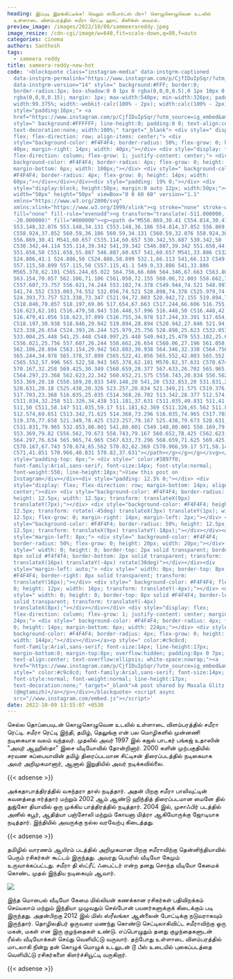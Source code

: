 ```yaml
---
heading: இப்புடி இறங்கிட்டீங்க! வெறும் ஸ்போர்ட்ஸ் பிரா! கொழுகொழுவென உடலில்
  உள்ளாடை விளம்பரத்தில் சமீரா ரெட்டி ஹாட் கிளிக்ஸ் வைரல்.
preview_image: /images/2022/10/09/sammeerareddy.jpeg
image_resize: /cdn-cgi/image/w=640,fit=scale-down,q=80,f=auto
categories: cinema
authors: Santhosh
tags:
  - sameera reddy
title: sameera-reddy-new-hot
code: '<blockquote class="instagram-media" data-instgrm-captioned
  data-instgrm-permalink="https://www.instagram.com/p/CjfIDuIpSqr/?utm_source=ig_embed&amp;utm_campaign=loading"
  data-instgrm-version="14" style=" background:#FFF; border:0;
  border-radius:3px; box-shadow:0 0 1px 0 rgba(0,0,0,0.5),0 1px 10px 0
  rgba(0,0,0,0.15); margin: 1px; max-width:540px; min-width:326px; padding:0;
  width:99.375%; width:-webkit-calc(100% - 2px); width:calc(100% - 2px);"><div
  style="padding:16px;"> <a
  href="https://www.instagram.com/p/CjfIDuIpSqr/?utm_source=ig_embed&amp;utm_campaign=loading"
  style=" background:#FFFFFF; line-height:0; padding:0 0; text-align:center;
  text-decoration:none; width:100%;" target="_blank"> <div style=" display:
  flex; flex-direction: row; align-items: center;"> <div
  style="background-color: #F4F4F4; border-radius: 50%; flex-grow: 0; height:
  40px; margin-right: 14px; width: 40px;"></div> <div style="display: flex;
  flex-direction: column; flex-grow: 1; justify-content: center;"> <div style="
  background-color: #F4F4F4; border-radius: 4px; flex-grow: 0; height: 14px;
  margin-bottom: 6px; width: 100px;"></div> <div style=" background-color:
  #F4F4F4; border-radius: 4px; flex-grow: 0; height: 14px; width:
  60px;"></div></div></div><div style="padding: 19% 0;"></div> <div
  style="display:block; height:50px; margin:0 auto 12px; width:50px;"><svg
  width="50px" height="50px" viewBox="0 0 60 60" version="1.1"
  xmlns="https://www.w3.org/2000/svg"
  xmlns:xlink="https://www.w3.org/1999/xlink"><g stroke="none" stroke-width="1"
  fill="none" fill-rule="evenodd"><g transform="translate(-511.000000,
  -20.000000)" fill="#000000"><g><path d="M556.869,30.41 C554.814,30.41
  553.148,32.076 553.148,34.131 C553.148,36.186 554.814,37.852 556.869,37.852
  C558.924,37.852 560.59,36.186 560.59,34.131 C560.59,32.076 558.924,30.41
  556.869,30.41 M541,60.657 C535.114,60.657 530.342,55.887 530.342,50
  C530.342,44.114 535.114,39.342 541,39.342 C546.887,39.342 551.658,44.114
  551.658,50 C551.658,55.887 546.887,60.657 541,60.657 M541,33.886 C532.1,33.886
  524.886,41.1 524.886,50 C524.886,58.899 532.1,66.113 541,66.113 C549.9,66.113
  557.115,58.899 557.115,50 C557.115,41.1 549.9,33.886 541,33.886
  M565.378,62.101 C565.244,65.022 564.756,66.606 564.346,67.663 C563.803,69.06
  563.154,70.057 562.106,71.106 C561.058,72.155 560.06,72.803 558.662,73.347
  C557.607,73.757 556.021,74.244 553.102,74.378 C549.944,74.521 548.997,74.552
  541,74.552 C533.003,74.552 532.056,74.521 528.898,74.378 C525.979,74.244
  524.393,73.757 523.338,73.347 C521.94,72.803 520.942,72.155 519.894,71.106
  C518.846,70.057 518.197,69.06 517.654,67.663 C517.244,66.606 516.755,65.022
  516.623,62.101 C516.479,58.943 516.448,57.996 516.448,50 C516.448,42.003
  516.479,41.056 516.623,37.899 C516.755,34.978 517.244,33.391 517.654,32.338
  C518.197,30.938 518.846,29.942 519.894,28.894 C520.942,27.846 521.94,27.196
  523.338,26.654 C524.393,26.244 525.979,25.756 528.898,25.623 C532.057,25.479
  533.004,25.448 541,25.448 C548.997,25.448 549.943,25.479 553.102,25.623
  C556.021,25.756 557.607,26.244 558.662,26.654 C560.06,27.196 561.058,27.846
  562.106,28.894 C563.154,29.942 563.803,30.938 564.346,32.338 C564.756,33.391
  565.244,34.978 565.378,37.899 C565.522,41.056 565.552,42.003 565.552,50
  C565.552,57.996 565.522,58.943 565.378,62.101 M570.82,37.631 C570.674,34.438
  570.167,32.258 569.425,30.349 C568.659,28.377 567.633,26.702 565.965,25.035
  C564.297,23.368 562.623,22.342 560.652,21.575 C558.743,20.834 556.562,20.326
  553.369,20.18 C550.169,20.033 549.148,20 541,20 C532.853,20 531.831,20.033
  528.631,20.18 C525.438,20.326 523.257,20.834 521.349,21.575 C519.376,22.342
  517.703,23.368 516.035,25.035 C514.368,26.702 513.342,28.377 512.574,30.349
  C511.834,32.258 511.326,34.438 511.181,37.631 C511.035,40.831 511,41.851
  511,50 C511,58.147 511.035,59.17 511.181,62.369 C511.326,65.562 511.834,67.743
  512.574,69.651 C513.342,71.625 514.368,73.296 516.035,74.965 C517.703,76.634
  519.376,77.658 521.349,78.425 C523.257,79.167 525.438,79.673 528.631,79.82
  C531.831,79.965 532.853,80.001 541,80.001 C549.148,80.001 550.169,79.965
  553.369,79.82 C556.562,79.673 558.743,79.167 560.652,78.425 C562.623,77.658
  564.297,76.634 565.965,74.965 C567.633,73.296 568.659,71.625 569.425,69.651
  C570.167,67.743 570.674,65.562 570.82,62.369 C570.966,59.17 571,58.147 571,50
  C571,41.851 570.966,40.831 570.82,37.631"></path></g></g></g></svg></div><div
  style="padding-top: 8px;"> <div style=" color:#3897f0;
  font-family:Arial,sans-serif; font-size:14px; font-style:normal;
  font-weight:550; line-height:18px;">View this post on
  Instagram</div></div><div style="padding: 12.5% 0;"></div> <div
  style="display: flex; flex-direction: row; margin-bottom: 14px; align-items:
  center;"><div> <div style="background-color: #F4F4F4; border-radius: 50%;
  height: 12.5px; width: 12.5px; transform: translateX(0px)
  translateY(7px);"></div> <div style="background-color: #F4F4F4; height:
  12.5px; transform: rotate(-45deg) translateX(3px) translateY(1px); width:
  12.5px; flex-grow: 0; margin-right: 14px; margin-left: 2px;"></div> <div
  style="background-color: #F4F4F4; border-radius: 50%; height: 12.5px; width:
  12.5px; transform: translateX(9px) translateY(-18px);"></div></div><div
  style="margin-left: 8px;"> <div style=" background-color: #F4F4F4;
  border-radius: 50%; flex-grow: 0; height: 20px; width: 20px;"></div> <div
  style=" width: 0; height: 0; border-top: 2px solid transparent; border-left:
  6px solid #f4f4f4; border-bottom: 2px solid transparent; transform:
  translateX(16px) translateY(-4px) rotate(30deg)"></div></div><div
  style="margin-left: auto;"> <div style=" width: 0px; border-top: 8px solid
  #F4F4F4; border-right: 8px solid transparent; transform:
  translateY(16px);"></div> <div style=" background-color: #F4F4F4; flex-grow:
  0; height: 12px; width: 16px; transform: translateY(-4px);"></div> <div
  style=" width: 0; height: 0; border-top: 8px solid #F4F4F4; border-left: 8px
  solid transparent; transform: translateY(-4px)
  translateX(8px);"></div></div></div> <div style="display: flex;
  flex-direction: column; flex-grow: 1; justify-content: center; margin-bottom:
  24px;"> <div style=" background-color: #F4F4F4; border-radius: 4px; flex-grow:
  0; height: 14px; margin-bottom: 6px; width: 224px;"></div> <div style="
  background-color: #F4F4F4; border-radius: 4px; flex-grow: 0; height: 14px;
  width: 144px;"></div></div></a><p style=" color:#c9c8cd;
  font-family:Arial,sans-serif; font-size:14px; line-height:17px;
  margin-bottom:0; margin-top:8px; overflow:hidden; padding:8px 0 7px;
  text-align:center; text-overflow:ellipsis; white-space:nowrap;"><a
  href="https://www.instagram.com/p/CjfIDuIpSqr/?utm_source=ig_embed&amp;utm_campaign=loading"
  style=" color:#c9c8cd; font-family:Arial,sans-serif; font-size:14px;
  font-style:normal; font-weight:normal; line-height:17px;
  text-decoration:none;" target="_blank">A post shared by Masala Glitz
  (@mgtamizh)</a></p></div></blockquote> <script async
  src="//www.instagram.com/embed.js"></script>'
date: 2022-10-09 13:55:07 +0530
---
```

செல்ல  தொப்பையுடன் கொழுகொழுவென உடலில் உள்ளாடை விளம்பரத்தில் சமீரா ரெட்டி.
சமீரா ரெட்டி இந்தி, தமிழ், தெலுங்கு என் பல மொழிகளில் முன்னணி நடிகையாக வலம் வந்தவர். முதலில் அவர் 1997 இல் கஜல் பாடகர் பங்கஜ் உதாஸின் "அவுர் ஆஹிஸ்தா" இசை வீடியோவில் தோன்றினார். 2000 களின் முற்பகுதியில் சரவண சுப்பையாவின் தமிழ் திரைப்படமான சிட்டிசன் திரைப்படத்தில் நடிகையாக அவர் அறிமுகமானார், ஆனால் இறுதியில் அவர் நடிக்கவில்லை. 

{{< adsense >}}

அக்கதாபாத்திரத்தில் வசுந்தரா தாஸ் நடித்தார். அதன் பிறகு சமீரா  பாலிவுட்டின் கவனத்தை ஈர்த்தார் மற்றும் 2002 ஆம் ஆண்டு ஹிந்தித் திரைப்படமான மைனே தில் துஜ்கோ தியாவில் ஒரு முக்கிய பாத்திரத்தில் நடித்தார். 2004 இல், முசாஃபிர் படத்தில் அனில் கபூர், ஆதித்யா பஞ்சோலி மற்றும் கோயனா மித்ரா ஆகியோருக்கு ஜோடியாக நடித்தார். இந்தியில் அவருக்கு நல்ல வரவேற்பு கிடைத்தது.

{{< adsense >}}


தமிழில் வாரணம் ஆயிரம் படத்தில் அறிமுகமான பிறகு சமீராவிற்கு தென்னிந்தியாவில் பெரும் ரசிகர்கள் கூட்டம் இருந்தது. அவரது பெயரில் வீடியோ கேமும் உருவாக்கப்பட்டது.
சமீரா தி ஸ்ட்ரீட் ஃபைட்டர் என்ற தனது சொந்த வீடியோ கேமைக் கொண்ட முதல் இந்திய நடிகையும் ஆவார். 

![](/images/2022/10/09/sameera-reddy-new-hot.jpeg)

இந்த மொபைல் வீடியோ கேமை மில்லியன் கணக்கான ரசிகர்கள் பதிவிறக்கம் செய்யலாம் மற்றும் இந்தியா முழுவதும் செல்போன் பயனர்களுக்குக் கிடைக்கும் படி இருந்தது. அதன்பிறகு  2012 இல் மிஸ் ஸ்ரீலங்கா ஆன்லைன் போட்டிக்கு நடுவராகவும் இருந்தார்.
தொழிலதிபர் ஒருவரை மணந்து கொண்டு செட்டிலாகிவிட்ட சமீராவிற்கு ஒரு மகன், மகள் என இரு குழந்தைகள் உண்டு. எப்பொழுதும் தனது குழந்தைகளுடன் ரீல்ஸ் வீடியோக்கள் செய்து வெளியிட்டு வருவார். தற்போது உள்ளாடை விளம்பரத்தில் மாடலாகி நின்று தன் கொழுக் மொழுக் உடலுடன் டூ பீஸ் உடையில் புகைப்படத்தை வெளியிட்டு ரசிகர்களை கிளர்ச்சியூட்டி வருகிறார்.

{{< adsense >}}